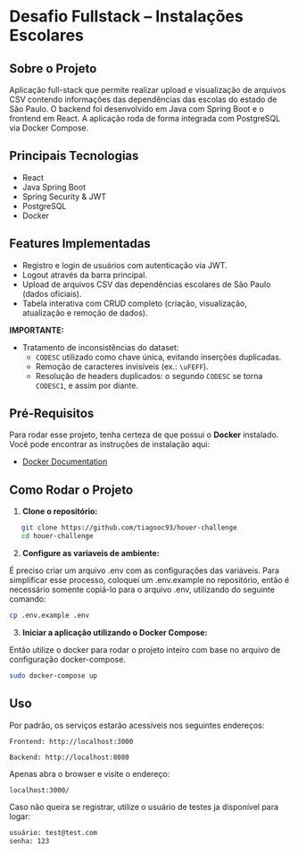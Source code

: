 # Desafio Fullstack – Instalações Escolares

## Sobre o Projeto

Aplicação full-stack que permite realizar upload e visualização de arquivos CSV contendo informações das dependências das escolas do estado de São Paulo.
O backend foi desenvolvido em Java com Spring Boot e o frontend em React. A aplicação roda de forma integrada com PostgreSQL via Docker Compose.


## Principais Tecnologias

- React
- Java Spring Boot
- Spring Security & JWT
- PostgreSQL
- Docker


## Features Implementadas

- Registro e login de usuários com autenticação via JWT. 
- Logout através da barra principal. 
- Upload de arquivos CSV das dependências escolares de São Paulo (dados oficiais). 
- Tabela interativa com CRUD completo (criação, visualização, atualização e remoção de dados). 

**IMPORTANTE:** 

- Tratamento de inconsistências do dataset: 
  - `CODESC` utilizado como chave única, evitando inserções duplicadas. 
  - Remoção de caracteres invisíveis (ex.: `\uFEFF`). 
  - Resolução de headers duplicados: o segundo `CODESC` se torna `CODESC1`, e assim por diante. 


## Pré-Requisitos

Para rodar esse projeto, tenha certeza de que possui o **Docker** instalado. Você pode encontrar as instruções de instalação aqui:

- [Docker Documentation](https://docs.docker.com/)


## Como Rodar o Projeto

1. **Clone o repositório:**

```bash
   git clone https://github.com/tiagooc93/houer-challenge
   cd houer-challenge
```

2. **Configure as variaveis de ambiente:**

É preciso criar um arquivo .env com as configurações das variáveis. Para simplificar esse processo, coloquei um .env.example no repositório, então é necessário somente copiá-lo para o arquivo .env, utilizando do seguinte comando:

```bash
cp .env.example .env
```

3. **Iniciar a aplicação utilizando o Docker Compose:**


Então utilize o docker para rodar o projeto inteiro com base no arquivo de configuração docker-compose.

```bash
sudo docker-compose up
```

## Uso

Por padrão, os serviços estarão acessíveis nos seguintes endereços:

    Frontend: http://localhost:3000

    Backend: http://localhost:8080
    
Apenas abra o browser e visite o endereço:

```bash
localhost:3000/
``````

Caso não queira se registrar, utilize o usuário de testes ja disponível para logar:

```bash
usuário: test@test.com
senha: 123
``````
